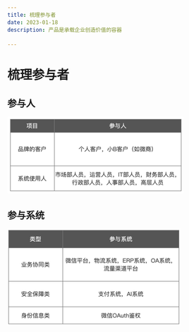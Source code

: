 ```yaml
---
title: 梳理参与者
date: 2023-01-18
description: 产品是承载企业创造价值的容器

---
```


# 梳理参与者

## 参与人


![img.png](images/stakeholder.png)



## 参与系统

![img.png](images/stakeholder-sys.png)


